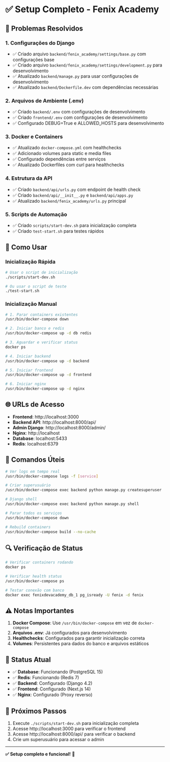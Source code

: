 # ✅ Setup Completo - Fenix Academy

## 🔧 Problemas Resolvidos

### 1. **Configurações do Django**
- ✅ Criado arquivo `backend/fenix_academy/settings/base.py` com configurações base
- ✅ Criado arquivo `backend/fenix_academy/settings/development.py` para desenvolvimento
- ✅ Atualizado `backend/manage.py` para usar configurações de desenvolvimento
- ✅ Atualizado `backend/Dockerfile.dev` com dependências necessárias

### 2. **Arquivos de Ambiente (.env)**
- ✅ Criado `backend/.env` com configurações de desenvolvimento
- ✅ Criado `frontend/.env` com configurações de desenvolvimento
- ✅ Configurado DEBUG=True e ALLOWED_HOSTS para desenvolvimento

### 3. **Docker e Containers**
- ✅ Atualizado `docker-compose.yml` com healthchecks
- ✅ Adicionado volumes para static e media files
- ✅ Configurado dependências entre serviços
- ✅ Atualizado Dockerfiles com curl para healthchecks

### 4. **Estrutura da API**
- ✅ Criado `backend/api/urls.py` com endpoint de health check
- ✅ Criado `backend/api/__init__.py` e `backend/api/apps.py`
- ✅ Atualizado `backend/fenix_academy/urls.py` principal

### 5. **Scripts de Automação**
- ✅ Criado `scripts/start-dev.sh` para inicialização completa
- ✅ Criado `test-start.sh` para testes rápidos

## 🚀 Como Usar

### Inicialização Rápida
```bash
# Usar o script de inicialização
./scripts/start-dev.sh

# Ou usar o script de teste
./test-start.sh
```

### Inicialização Manual
```bash
# 1. Parar containers existentes
/usr/bin/docker-compose down

# 2. Iniciar banco e redis
/usr/bin/docker-compose up -d db redis

# 3. Aguardar e verificar status
docker ps

# 4. Iniciar backend
/usr/bin/docker-compose up -d backend

# 5. Iniciar frontend
/usr/bin/docker-compose up -d frontend

# 6. Iniciar nginx
/usr/bin/docker-compose up -d nginx
```

## 🌐 URLs de Acesso

- **Frontend**: http://localhost:3000
- **Backend API**: http://localhost:8000/api/
- **Admin Django**: http://localhost:8000/admin/
- **Nginx**: http://localhost
- **Database**: localhost:5433
- **Redis**: localhost:6379

## 📝 Comandos Úteis

```bash
# Ver logs em tempo real
/usr/bin/docker-compose logs -f [service]

# Criar superusuário
/usr/bin/docker-compose exec backend python manage.py createsuperuser

# Django shell
/usr/bin/docker-compose exec backend python manage.py shell

# Parar todos os serviços
/usr/bin/docker-compose down

# Rebuild containers
/usr/bin/docker-compose build --no-cache
```

## 🔍 Verificação de Status

```bash
# Verificar containers rodando
docker ps

# Verificar health status
/usr/bin/docker-compose ps

# Testar conexão com banco
docker exec fenixdevacademy_db_1 pg_isready -U fenix -d fenix
```

## ⚠️ Notas Importantes

1. **Docker Compose**: Use `/usr/bin/docker-compose` em vez de `docker-compose`
2. **Arquivos .env**: Já configurados para desenvolvimento
3. **Healthchecks**: Configurados para garantir inicialização correta
4. **Volumes**: Persistentes para dados do banco e arquivos estáticos

## 🎯 Status Atual

- ✅ **Database**: Funcionando (PostgreSQL 15)
- ✅ **Redis**: Funcionando (Redis 7)
- ✅ **Backend**: Configurado (Django 4.2)
- ✅ **Frontend**: Configurado (Next.js 14)
- ✅ **Nginx**: Configurado (Proxy reverso)

## 🚨 Próximos Passos

1. Execute `./scripts/start-dev.sh` para inicialização completa
2. Acesse http://localhost:3000 para verificar o frontend
3. Acesse http://localhost:8000/api/ para verificar o backend
4. Crie um superusuário para acessar o admin

---

**✅ Setup completo e funcional!** 🎉 